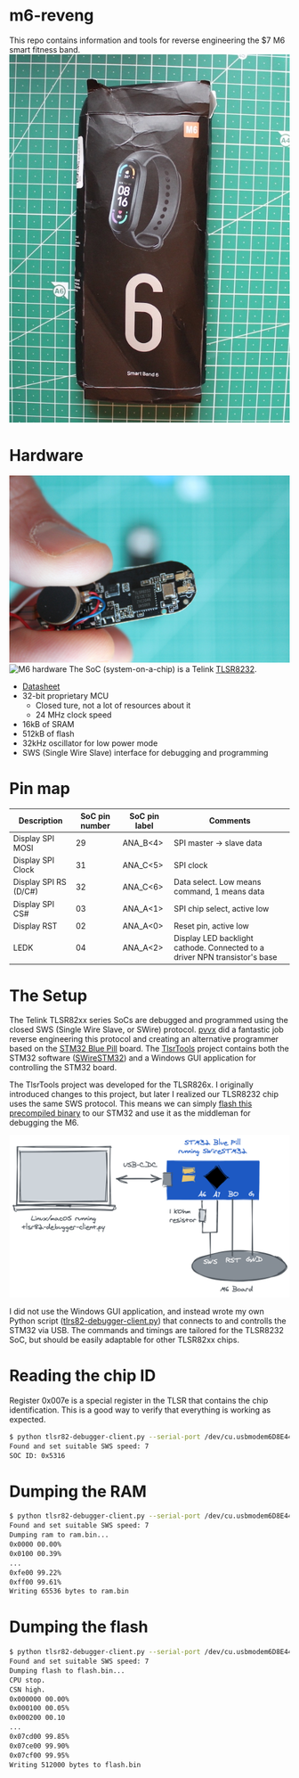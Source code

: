 # m6-reveng

This repo contains information and tools for reverse engineering the $7 M6 smart fitness band.
![M6 smart fitness band box](img/box.jpg)

# Hardware
![M6 hardware](img/front1.jpg)
![M6 hardware](img/mcu.png)
The SoC (system-on-a-chip) is a Telink [TLSR8232](http://wiki.telink-semi.cn/wiki/chip-series/TLSR823x-Series/).
* [Datasheet](http://wiki.telink-semi.cn/doc/ds/DS_TLSR8232-E_Datasheet%20for%20Telink%20BLE%20SoC%20TLSR8232.pdf)
* 32-bit proprietary MCU
  * Closed ture, not a lot of resources about it
  * 24 MHz clock speed
* 16kB of SRAM
* 512kB of flash
* 32kHz oscillator for low power mode
* SWS (Single Wire Slave) interface for debugging and programming

# Pin map
| Description           | SoC pin number | SoC pin label | Comments                                                                   |
|-----------------------|----------------|---------------|----------------------------------------------------------------------------|
| Display SPI MOSI      | 29             | ANA_B<4>      | SPI master -> slave data                                                   |
| Display SPI Clock     | 31             | ANA_C<5>      | SPI clock                                                                  |
| Display SPI RS (D/C#) | 32             | ANA_C<6>      | Data select. Low means command, 1 means data                               |
| Display SPI CS#       | 03             | ANA_A<1>      | SPI chip select, active low                                                |
| Display RST           | 02             | ANA_A<0>      | Reset pin, active low                                                      |
| LEDK                  | 04             | ANA_A<2>      | Display LED backlight cathode. Connected to a driver NPN transistor's base |



# The Setup
The Telink TLSR82xx series SoCs are debugged and programmed using the closed SWS (Single Wire Slave, or SWire) protocol. [pvvx](https://github.com/pvvx) did a fantastic job reverse engineering this protocol and creating an alternative programmer based on the [STM32 Blue Pill](https://stm32duinoforum.com/forum/wiki_subdomain/index_title_Blue_Pill.html) board. The [TlsrTools](https://github.com/pvvx/TlsrTools) project contains both the STM32 software ([SWireSTM32](https://github.com/pvvx/TlsrTools/tree/master/SWireSTM32)) and a Windows GUI application for controlling the STM32 board.

The TlsrTools project was developed for the TLSR826x. I originally introduced changes to this project, but later I realized our TLSR8232 chip uses the same SWS protocol. This means we can simply [flash this precompiled binary](https://github.com/pvvx/TlsrTools/tree/master/STM32F103) to our STM32 and use it as the middleman for debugging the M6.

![Setup](img/setup.png)

I did not use the Windows GUI application, and instead wrote my own Python script ([tlrs82-debugger-client.py](./tlrs82-debugger-client/tlrs82-debugger-client.py)) that connects to and controlls the STM32 via USB. The commands and timings are tailored for the TLSR8232 SoC, but should be easily adaptable for other TLSR82xx chips.

# Reading the chip ID
Register 0x007e is a special register in the TLSR that contains the chip identification. This is a good way to verify that everything is working as expected.
```bash
$ python tlsr82-debugger-client.py --serial-port /dev/cu.usbmodem6D8E448E55511 get_soc_id
Found and set suitable SWS speed: 7
SOC ID: 0x5316
```

# Dumping the RAM
```bash
$ python tlsr82-debugger-client.py --serial-port /dev/cu.usbmodem6D8E448E55511 dump_ram ram.bin
Found and set suitable SWS speed: 7
Dumping ram to ram.bin...
0x0000 00.00%
0x0100 00.39%
...
0xfe00 99.22%
0xff00 99.61%
Writing 65536 bytes to ram.bin
```

# Dumping the flash
```bash
$ python tlsr82-debugger-client.py --serial-port /dev/cu.usbmodem6D8E448E55511 dump_flash flash.bin
Found and set suitable SWS speed: 7
Dumping flash to flash.bin...
CPU stop.
CSN high.
0x000000 00.00%
0x000100 00.05%
0x000200 00.10
...
0x07cd00 99.85%
0x07ce00 99.90%
0x07cf00 99.95%
Writing 512000 bytes to flash.bin
```
